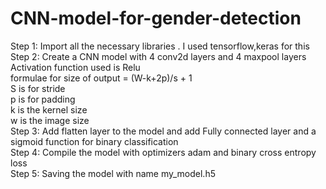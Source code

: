 # CNN-model-for-gender-detection
Step 1: Import all the necessary libraries . I used tensorflow,keras for this<br>
Step 2: Create a CNN model with 4 conv2d layers and 4 maxpool layers<br>
  Activation function used is Relu<br>
    formulae for size of output  = (W-k+2p)/s + 1 <br>
    S is for stride <br>
    p is for padding <br>
    k is the kernel size <br>
    w is the image size <br>
Step 3: Add flatten layer to the model and add Fully connected layer and a sigmoid function for binary classification <br>
Step 4: Compile the model with optimizers adam and binary cross entropy loss <br>
Step 5: Saving the model with name my_model.h5 <br>
